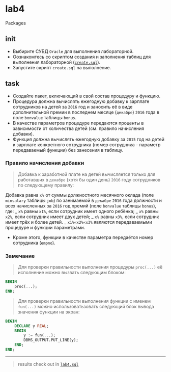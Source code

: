 # lab4

Packages

## init

* Выбирите СУБД `Oracle` для выполнения лабораторной.
* Оознакомтесь со скриптом создания и заполнения таблиц для выполнения
  лабораторной
  ([`create.sql`](https://github.com/Drapegnik/bsu/blob/master/dms/lab1/create.sql)).
* Запустите скрипт `create.sql` на выполнение.

## task

* Создайте пакет, включающий в свой состав процедуру и функцию.
* Процедура должна вычислять ежегодную добавку к зарплате сотрудников на детей
  за `2016` год и заносить её в виде дополнительной премии в последнем месяце
  (`декабре`) `2016` года в поле `bonvalue` таблицы `bonus`.
* В качестве параметров процедуре передаются проценты в зависимости от
  количества детей (см. правило начисления добавки).
* Функция должна вычислять ежегодную добавку за `2015` год на детей к зарплате
  конкретного сотрудника (номер сотрудника - параметр передаваемый функции) без
  занесения в таблицу.

### Правило начисления добавки

> Добавка к заработной плате на детей вычисляется только для работавших в
> `декабре` (хотя бы один день) `2016` году сотрудников по следующему правилу:

Добавка равна `x%` от суммы должностного месячного оклада (поле `minsalary`
таблицы `job`) по занимаемой в `декабре` `2016` года должности и всех
начисленных за `2016` год премий (поле `bonvalue` таблицы `bonus`), где: _ `x%`
равны `x1%`, если сотрудник имеет одного ребёнка; _ `x%` равны `x2%`, если
сотрудник имеет двух детей; _ `x%` равны `x3%`, если сотрудник имеет трёх и
более детей. _ `x1%<x2%<x3%` являются передаваемыми процедуре и функции
параметрами.

* Кроме этого, функции в качестве параметра передаётся номер сотрудника
  (`empno`).

### Замечание

> Для проверки правильности выполнения процедуры `proc(...)` её исполнение можно
> вызвать следующим блоком:

```sql
BEGIN
	proc(...);
END;
```

> Для проверки правильности выполнения функции с именем `fun(...)` можно
> использоватьзовать следующий блок вывода значения функции на экран:

```sql
BEGIN
	DECLARE y REAL;
	BEGIN
		y := fun(...);
		DBMS_OUTPUT.PUT_LINE(y);
	END;
END;
```

---

> results check out in
> [`lab4.sql`](https://github.com/Drapegnik/bsu/blob/master/dms/lab4/lab4.sql)
